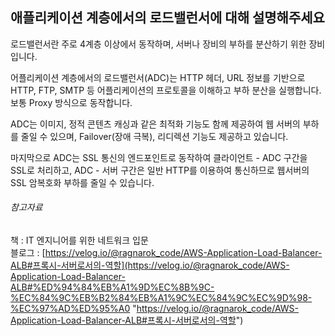 ## 애플리케이션 계층에서의 로드밸런서에 대해 설명해주세요

로드밸런서란 주로 4계층 이상에서 동작하며, 서버나 장비의 부하를 분산하기 위한 장비입니다.

어플리케이션 계층에서의 로드밸런서(ADC)는 HTTP 헤더, URL 정보를 기반으로 HTTP, FTP, SMTP 등 어플리케이션의 프로토콜을 이해하고  부하 분산을 실행합니다. 보통 Proxy 방식으로 동작합니다.

ADC는 이미지, 정적 콘텐츠 캐싱과 같은 최적화 기능도 함께 제공하여 웹 서버의 부하를 줄일 수 있으며, Failover(장애 극복), 리디렉션 기능도 제공하고 있습니다. 

마지막으로 ADC는 SSL 통신의 엔드포인트로 동작하여 클라이언트 - ADC 구간을 SSL로 처리하고, ADC - 서버 구간은 일반 HTTP를 이용하여 통신하므로 웹서버의 SSL 암복호화 부하를 줄일 수 있습니다.

###### 참고자료
책 : IT 엔지니어를 위한 네트워크 입문 <br>
블로그 : [https://velog.io/@ragnarok_code/AWS-Application-Load-Balancer-ALB#프록시-서버로서의-역할](https://velog.io/@ragnarok_code/AWS-Application-Load-Balancer-ALB#%ED%94%84%EB%A1%9D%EC%8B%9C-%EC%84%9C%EB%B2%84%EB%A1%9C%EC%84%9C%EC%9D%98-%EC%97%AD%ED%95%A0 "https://velog.io/@ragnarok_code/AWS-Application-Load-Balancer-ALB#프록시-서버로서의-역할")
